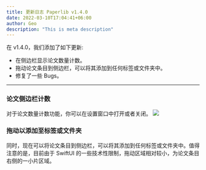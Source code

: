 ```yaml
---
title: 更新日志 Paperlib v1.4.0
date: 2022-03-10T17:04:41+06:00
author: Geo
description: "This is meta description"
---
```


在 v1.4.0，我们添加了如下更新:

- 在侧边栏显示论文数量计数。
- 拖动论文条目到侧边栏，可以将其添加到任何标签或文件夹中。
- 修复了一些 Bugs。

---

### 论文侧边栏计数
对于论文数量计数功能，你可以在设置窗口中打开或者关闭。
![](/images/blog/version/v140.png)

### 拖动以添加至标签或文件夹
同时，现在可以将论文条目到侧边栏，可以将其添加到任何标签或文件夹中。值得注意的是，目前由于 SwiftUI 的一些技术性限制，拖动区域相对较小，为论文条目右侧的一小片区域。